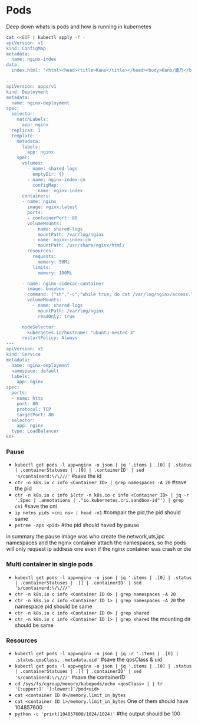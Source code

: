 # Pods

Deep down whats is pods and how is running in kubernetes

```bash
cat <<EOF | kubectl apply -f -
apiVersion: v1
kind: ConfigMap
metadata:
  name: nginx-index
data:
  index.html: "<html><head><title>Kano</title></head><body>Kano/鹿乃</body></html>"

---
apiVersion: apps/v1
kind: Deployment
metadata:
  name: nginx-deployment
spec:
  selector:
    matchLabels:
      app: nginx
  replicas: 1
  template:
    metadata:
      labels:
        app: nginx
    spec:
      volumes:
        - name: shared-logs
          emptyDir: {}
        - name: nginx-index-cm
          configMap:
            name: nginx-index
      containers:
      - name: nginx
        image: nginx:latest
        ports:
        - containerPort: 80
        volumeMounts:
          - name: shared-logs
            mountPath: /var/log/nginx
          - name: nginx-index-cm
            mountPath: /usr/share/nginx/html/
        resources:
          requests:
            memory: 50Mi
          limits:
            memory: 100Mi

      - name: nginx-sidecar-container
        image: busybox
        command: ["sh","-c","while true; do cat /var/log/nginx/access.log; sleep 30; done"]
        volumeMounts:
          - name: shared-logs
            mountPath: /var/log/nginx
            readOnly: true

      nodeSelector:
        kubernetes.io/hostname: "ubuntu-nested-3"
      restartPolicy: Always
---
apiVersion: v1
kind: Service
metadata:
  name: nginx-deployment
  namespace: default
  labels:
    app: nginx
spec:
  ports:
  - name: http
    port: 80
    protocol: TCP
    targetPort: 80
  selector:
    app: nginx
  type: LoadBalancer
EOF
```
### Pause

- `kubectl get pods -l app=nginx -o json | jq '.items | .[0] | .status | .containerStatuses | .[0] | .containerID' | sed 's/containerd:\/\///'` #save the id
- `ctr -n k8s.io c info <Container ID> | grep namespaces -A 20` #save the pid
- `ctr -n k8s.io c info $(ctr -n k8s.io c info <Container ID> | jq -r '.Spec | .annotations | ."io.kubernetes.cri.sandbox-id"') | grep cni` #save the cni 
- `ip netns pids <cni ns> | head -n1` #compair the pid,the pid should same 
- `pstree -aps <pid>` #the pid should haved by pause

in summary the pause image was who create the network,uts,ipc namespaces and the nginx container attach the namespaces, so the pods will only request ip address one even if the nginx container was crash or die

### Multi container in single pods
- `kubectl get pods -l app=nginx -o json | jq '.items | .[0] | .status | .containerStatuses | .[] | .containerID' | sed 's/containerd:\/\///'`
- `ctr -n k8s.io c info <Container ID 0> | grep namespaces -A 20`
- `ctr -n k8s.io c info <Container ID 1> | grep namespaces -A 20` 
the namespace pid should be same
- `ctr -n k8s.io c info <Container ID 0> | grep shared`
- `ctr -n k8s.io c info <Container ID 1> | grep shared`
the mounting dir should be same


### Resources
- `kubectl get pods -l app=nginx -o json | jq -r '.items | .[0] | .status.qosClass, .metadata.uid'` #save the qosClass & uid
- `kubectl get pods -l app=nginx -o json | jq '.items | .[0] | .status | .containerStatuses | .[] | .containerID' | sed 's/containerd:\/\///'` #save the containerID
- `cd /sys/fs/cgroup/memory/kubepods/echo <qosClass> | | tr '[:upper:]' '[:lower:]'/pod<uid>`
- `cat <container ID 0>/memory.limit_in_bytes`
- `cat <container ID 1>/memory.limit_in_bytes`
One of them should have 104857600
- `python -c 'print(104857600/1024/1024)'` #the output should be 100